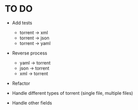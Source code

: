 # TO DO

- Add tests
  - torrent -> xml
  - torrent -> json
  - torrent -> yaml

- Reverse process
  - yaml -> torrent
  - json -> torrent
  - xml -> torrent

- Refactor
- Handle different types of torrent (single file, multiple files)
- Handle other fields